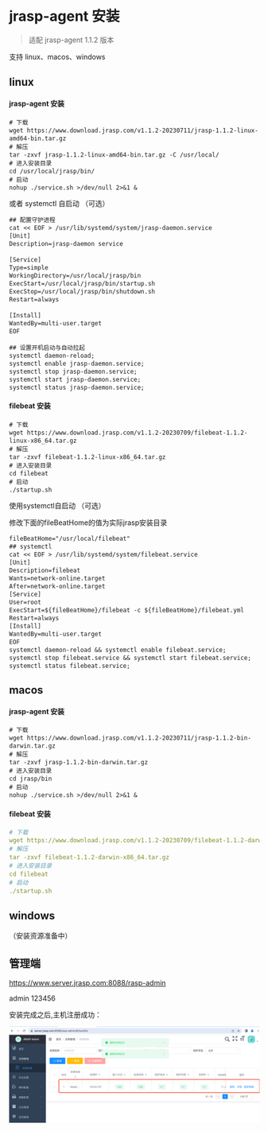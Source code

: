 # jrasp-agent  安装

> 适配 jrasp-agent 1.1.2 版本

支持 linux、macos、windows

## linux
#### jrasp-agent 安装
```shell
# 下载
wget https://www.download.jrasp.com/v1.1.2-20230711/jrasp-1.1.2-linux-amd64-bin.tar.gz
# 解压
tar -zxvf jrasp-1.1.2-linux-amd64-bin.tar.gz -C /usr/local/
# 进入安装目录
cd /usr/local/jrasp/bin/
# 启动
nohup ./service.sh >/dev/null 2>&1 &
```
或者 systemctl 自启动 （可选）
```shell
## 配置守护进程        
cat << EOF > /usr/lib/systemd/system/jrasp-daemon.service
[Unit]
Description=jrasp-daemon service

[Service]
Type=simple
WorkingDirectory=/usr/local/jrasp/bin
ExecStart=/usr/local/jrasp/bin/startup.sh
ExecStop=/usr/local/jrasp/bin/shutdown.sh
Restart=always

[Install]
WantedBy=multi-user.target
EOF

## 设置开机启动与自动拉起
systemctl daemon-reload;
systemctl enable jrasp-daemon.service;
systemctl stop jrasp-daemon.service;
systemctl start jrasp-daemon.service;
systemctl status jrasp-daemon.service;
```
#### filebeat 安装
```shell
# 下载
wget https://www.download.jrasp.com/v1.1.2-20230709/filebeat-1.1.2-linux-x86_64.tar.gz
# 解压
tar -zxvf filebeat-1.1.2-linux-x86_64.tar.gz
# 进入安装目录
cd filebeat
# 启动
./startup.sh
```
使用systemctl自启动 （可选）

修改下面的fileBeatHome的值为实际jrasp安装目录 
```shell
fileBeatHome="/usr/local/filebeat"
## systemctl
cat << EOF > /usr/lib/systemd/system/filebeat.service
[Unit]
Description=filebeat
Wants=network-online.target
After=network-online.target
[Service]
User=root
ExecStart=${fileBeatHome}/filebeat -c ${fileBeatHome}/filebeat.yml
Restart=always
[Install]
WantedBy=multi-user.target
EOF
systemctl daemon-reload && systemctl enable filebeat.service;
systemctl stop filebeat.service && systemctl start filebeat.service;
systemctl status filebeat.service;
```

## macos
#### jrasp-agent 安装
```shell
# 下载
wget https://www.download.jrasp.com/v1.1.2-20230711/jrasp-1.1.2-bin-darwin.tar.gz
# 解压 
tar -zxvf jrasp-1.1.2-bin-darwin.tar.gz
# 进入安装目录
cd jrasp/bin
# 启动
nohup ./service.sh >/dev/null 2>&1 &
```
#### filebeat 安装
```yaml
# 下载
wget https://www.download.jrasp.com/v1.1.2-20230709/filebeat-1.1.2-darwin-x86_64.tar.gz
# 解压
tar -zxvf filebeat-1.1.2-darwin-x86_64.tar.gz
# 进入安装目录
cd filebeat
# 启动
./startup.sh
```

## windows

（安装资源准备中）

## 管理端

https://www.server.jrasp.com:8088/rasp-admin

admin 123456

安装完成之后,主机注册成功：

![安装完成之后](./install.png)